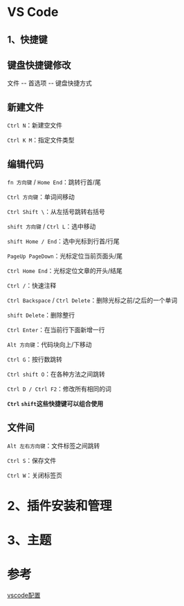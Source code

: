 # VS Code

## 1、快捷键

## 键盘快捷键修改

文件 -- 首选项 -- 键盘快捷方式

## 新建文件

`Ctrl N`：新建空文件

`Ctrl K M`：指定文件类型

## 编辑代码

`fn 方向键` / `Home End`：跳转行首/尾

`Ctrl 方向键`：单词间移动

`Ctrl Shift \`：从左括号跳转右括号

`shift 方向键` / `Ctrl L`：选中移动

`shift Home / End`：选中光标到行首/行尾

`PageUp PageDown`：光标定位当前页面头/尾

`Ctrl Home End`：光标定位文章的开头/结尾

`Ctrl /`：快速注释

`Ctrl Backspace` / `Ctrl Delete`：删除光标之前/之后的一个单词

`shift Delete`：删除整行

`Ctrl Enter`：在当前行下面新增一行

`Alt 方向键`：代码块向上/下移动

`Ctrl G`：按行数跳转

`Ctrl shift O`：在各种方法之间跳转

`Ctrl D / Ctrl F2`：修改所有相同的词

**`Ctrl` `shift`这些快捷键可以组合使用**

## 文件间

`Alt 左右方向键`：文件标签之间跳转

`Ctrl S`：保存文件

`Ctrl W`：关闭标签页

# 2、插件安装和管理

# 3、主题


# 参考

[vscode配置](https://juejin.im/post/5cb87c6e6fb9a068a03af93a)